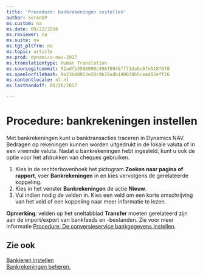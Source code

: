 ```yaml
---
title: 'Procedure: bankrekeningen instellen'
author: SorenGP
ms.custom: na
ms.date: 09/22/2016
ms.reviewer: na
ms.suite: na
ms.tgt_pltfrm: na
ms.topic: article
ms.prod: dynamics-nav-2017
ms.translationtype: Human Translation
ms.sourcegitcommit: 51adfb3588099c496f0946ff71da5c6fe518f070
ms.openlocfilehash: 9a23b88053e20c9b78adb140078b5cead02eff26
ms.contentlocale: nl-nl
ms.lasthandoff: 06/26/2017

---
```


# <a name="how-to-set-up-bank-accounts"></a>Procedure: bankrekeningen instellen
Met bankrekeningen kunt u banktransacties traceren in Dynamics NAV. Bedragen op rekeningen kunnen worden uitgedrukt in de lokale valuta of in een vreemde valuta. Nadat u bankrekeningen hebt ingesteld, kunt u ook de optie voor het afdrukken van cheques gebruiken.

1. Kies in de rechterbovenhoek het pictogram **Zoeken naar pagina of rapport**, voer **Bankrekeningen** in en kies vervolgens de gerelateerde koppeling.
2. Kies in het venster **Bankrekeningen** de actie **Nieuw**.
3. Vul indien nodig de velden in. Kies een veld om een korte omschrijving van het veld of een koppeling naar meer informatie te lezen.

**Opmerking**: velden op het sneltabblad **Transfer** moeten gerelateerd zijn aan de import/export van bankfeeds en -bestanden. Zie voor meer informatie [Procedure: De conversieservice bankgegevens instellen](bank-how-setup-bank-data-conversion-service.md).

## <a name="see-also"></a>Zie ook  
[Bankieren instellen](bank-setup-banking.md)  
[Bankrekeningen beheren.](bank-manage-bank-accounts.md)

